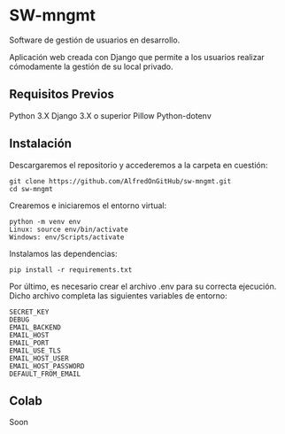 # SW-mngmt

Software de gestión de usuarios en desarrollo.

Aplicación web creada con Django que permite a los usuarios realizar cómodamente la gestión de su local privado.

## Requisitos Previos

Python 3.X
Django 3.X o superior
Pillow
Python-dotenv

## Instalación
Descargaremos el repositorio y accederemos a la carpeta en cuestión:
```
git clone https://github.com/AlfredOnGitHub/sw-mngmt.git
cd sw-mngmt
```
Crearemos e iniciaremos el entorno virtual:
```
python -m venv env
Linux: source env/bin/activate
Windows: env/Scripts/activate
```
Instalamos las dependencias:
```
pip install -r requirements.txt
```
Por último, es necesario crear el archivo .env para su correcta ejecución. Dicho archivo completa las siguientes variables de entorno:
```
SECRET_KEY
DEBUG
EMAIL_BACKEND
EMAIL_HOST
EMAIL_PORT
EMAIL_USE_TLS
EMAIL_HOST_USER
EMAIL_HOST_PASSWORD
DEFAULT_FROM_EMAIL
```

## Colab
Soon